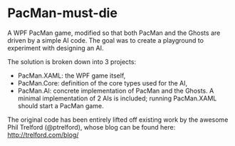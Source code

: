 PacMan-must-die
===============

A WPF PacMan game, modified so that both PacMan and the Ghosts are driven by a simple AI code.
The goal was to create a playground to experiment with designing an AI. 

The solution is broken down into 3 projects:
* PacMan.XAML: the WPF game itself,
* PacMan.Core: definition of the core types used for the AI,
* PacMan.AI: concrete implementation of PacMan and the Ghosts.
A minimal implementation of 2 AIs is included; running PacMan.XAML should start a PacMan game.

The original code has been entirely lifted off existing work by the awesome Phil Trelford (@ptrelford),
whose blog can be found here: http://trelford.com/blog/
